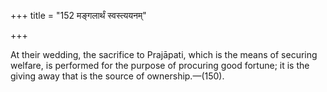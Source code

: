 +++
title = "152 मङ्गलार्थं स्वस्त्ययनम्"

+++

At their wedding, the sacrifice to Prajāpati, which is the means of securing welfare, is performed for the purpose of procuring good fortune; it is the giving away that is the source of ownership.—(150).